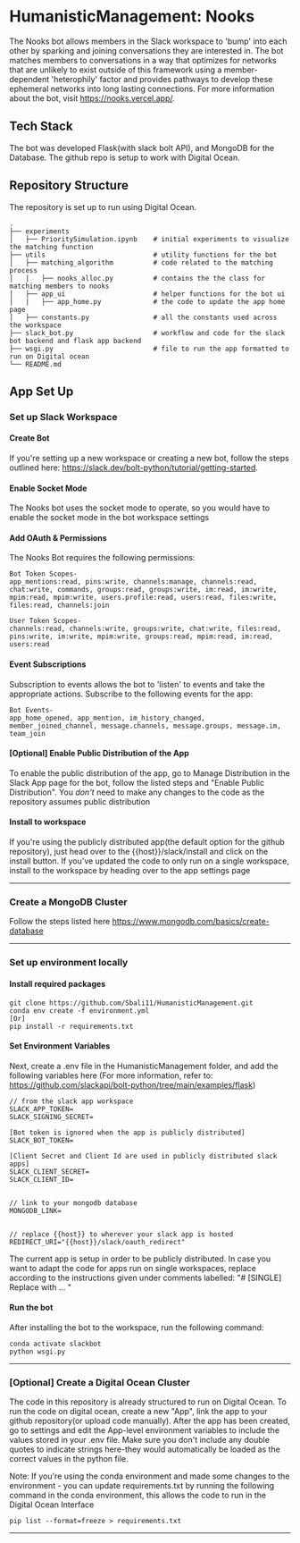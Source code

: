 # HumanisticManagement: Nooks

The Nooks bot allows members in the Slack workspace to 'bump' into each other by sparking and joining conversations they are interested in. The bot matches members to conversations in a way that optimizes for networks that are unlikely to exist outside of this framework using a member-dependent 'heterophily' factor and 
provides pathways to develop these ephemeral networks into long lasting connections. For more information about the bot, visit https://nooks.vercel.app/. 

## Tech Stack
The bot was developed Flask(with slack bolt API), and MongoDB for the Database. The github repo is setup to work with Digital Ocean. 


## Repository Structure

The repository is set up to run using Digital Ocean. 
```
.
├── experiments                 
│   ├── PrioritySimulation.ipynb    # initial experiments to visualize the matching function
├── utils                           # utility functions for the bot 
│   ├── matching_algorithm          # code related to the matching process
│   |   ├── nooks_alloc.py          # contains the the class for matching members to nooks
│   ├── app_ui                      # helper functions for the bot ui 
│   |   ├── app_home.py             # the code to update the app home page
│   ├── constants.py                # all the constants used across the workspace
├── slack_bot.py                    # workflow and code for the slack bot backend and flask app backend
├── wsgi.py                         # file to run the app formatted to run on Digital ocean
└── README.md
```


## App Set Up



### Set up Slack Workspace

#### Create Bot
If you're setting up a new workspace or creating a new bot, follow the steps outlined here: https://slack.dev/bolt-python/tutorial/getting-started. 

#### Enable Socket Mode
The Nooks bot uses the socket mode to operate, so you would have to enable the socket mode in the bot workspace settings

#### Add OAuth & Permissions
The Nooks Bot  requires the following permissions:

```
Bot Token Scopes-
app_mentions:read, pins:write, channels:manage, channels:read, chat:write, commands, groups:read, groups:write, im:read, im:write, mpim:read, mpim:write, users.profile:read, users:read, files:write, files:read, channels:join

User Token Scopes-
channels:read, channels:write, groups:write, chat:write, files:read, pins:write, im:write, mpim:write, groups:read, mpim:read, im:read, users:read
```

#### Event Subscriptions
Subscription to events allows the bot to 'listen' to events and take the appropriate actions. Subscribe to the following events for the app: 
```
Bot Events-
app_home_opened, app_mention, im_history_changed, member_joined_channel, message.channels, message.groups, message.im, team_join

```

#### [Optional] Enable Public Distribution of the App
To enable the public distribution of the app, go to Manage Distribution in the Slack App page for the bot, follow the listed steps and "Enable Public Distribution". You *don't* need to make any changes to the code as the repository assumes public distribution

#### Install to workspace
If you're using the publicly distributed app(the default option for the github repository), just head over to the {{host}}/slack/install and click on the install button. If you've updated the code to only run on a single workspace, install to the workspace by heading over to the app settings page

-----


### Create a MongoDB Cluster
Follow the steps listed here https://www.mongodb.com/basics/create-database

-----

### Set up environment locally

#### Install required packages
```
git clone https://github.com/Sbali11/HumanisticManagement.git
conda env create -f environment.yml
[Or]
pip install -r requirements.txt
```



#### Set Environment Variables
Next, create a .env file in the HumanisticManagement folder, and add the following variables here (For more information, refer to: https://github.com/slackapi/bolt-python/tree/main/examples/flask)

```
// from the slack app workspace
SLACK_APP_TOKEN=
SLACK_SIGNING_SECRET=

[Bot token is ignored when the app is publicly distributed]
SLACK_BOT_TOKEN= 

[Client Secret and Client Id are used in publicly distributed slack apps]
SLACK_CLIENT_SECRET=
SLACK_CLIENT_ID=


// link to your mongodb database
MONGODB_LINK=


// replace {{host}} to wherever your slack app is hosted
REDIRECT_URI="{{host}}/slack/oauth_redirect"

```

The current app is setup in order to be publicly distributed. In case you want to adapt the code for apps run on single workspaces, replace according to the instructions given under comments labelled: "# [SINGLE] Replace with ... "

#### Run the bot
After installing the bot to the workspace, run the following command:
```
conda activate slackbot
python wsgi.py
```

-----

### [Optional] Create a Digital Ocean Cluster
The code in this repository is already structured to run on Digital Ocean. To run the code on digital ocean, create a new "App", link the app to your github repository(or upload code manually). After the app has been created, go to settings and edit the App-level environment variables to include the values stored in your .env file. Make sure you don't include any double quotes to indicate strings here-they would automatically be loaded as the correct values in the python file. 

Note: If you're using the conda environment and made some changes to the environment - you can update requirements.txt by running the following command in the conda environment, this allows the code to run in the Digital Ocean Interface
```
pip list --format=freeze > requirements.txt
```

-----

